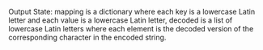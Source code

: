 Output State: mapping is a dictionary where each key is a lowercase Latin letter and each value is a lowercase Latin letter, decoded is a list of lowercase Latin letters where each element is the decoded version of the corresponding character in the encoded string.